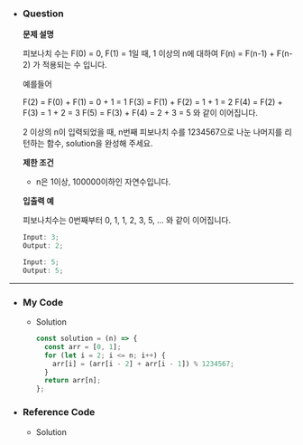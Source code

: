 - ### Question

  **문제 설명**

  피보나치 수는 F(0) = 0, F(1) = 1일 때, 1 이상의 n에 대하여 F(n) = F(n-1) + F(n-2) 가 적용되는 수 입니다.

  예를들어

  F(2) = F(0) + F(1) = 0 + 1 = 1
  F(3) = F(1) + F(2) = 1 + 1 = 2
  F(4) = F(2) + F(3) = 1 + 2 = 3
  F(5) = F(3) + F(4) = 2 + 3 = 5
  와 같이 이어집니다.

  2 이상의 n이 입력되었을 때, n번째 피보나치 수를 1234567으로 나눈 나머지를 리턴하는 함수, solution을 완성해 주세요.

  **제한 조건**

  - n은 1이상, 100000이하인 자연수입니다.

  **입출력 예**

  피보나치수는 0번째부터 0, 1, 1, 2, 3, 5, ... 와 같이 이어집니다.

  ```jsx
  Input: 3;
  Output: 2;
  ```

  ```jsx
  Input: 5;
  Output: 5;
  ```

---

- ### My Code

  - Solution

    ```jsx
    const solution = (n) => {
      const arr = [0, 1];
      for (let i = 2; i <= n; i++) {
        arr[i] = (arr[i - 2] + arr[i - 1]) % 1234567;
      }
      return arr[n];
    };
    ```

- ### Reference Code

  - Solution

    ```jsx

    ```
